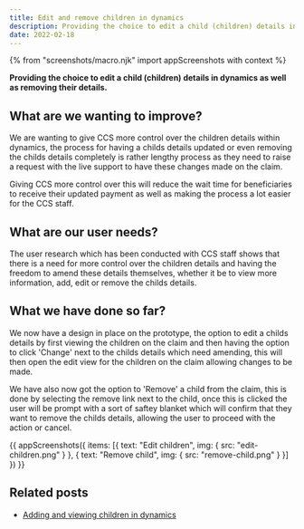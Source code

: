 ```yaml
---
title: Edit and remove children in dynamics
description: Providing the choice to edit a child (children) details in dynamics as well as removing their details.
date: 2022-02-18
---
```


{% from "screenshots/macro.njk" import appScreenshots with context %}

**Providing the choice to edit a child (children) details in dynamics as well as removing their details.**

## What are we wanting to improve?
We are wanting to give CCS more control over the children details within dynamics, the process for having a childs details updated or even removing the childs details completely is rather lengthy process as they need to raise a request with the live support to have these changes made on the claim. 

Giving CCS more control over this will reduce the wait time for beneficiaries to receive their updated payment as well as making the process a lot easier for the CCS staff. 

## What are our user needs?
The user research which has been conducted with CCS staff shows that there is a need for more control over the children details and having the freedom to amend these details themselves, whether it be to view more information, add, edit or remove the childs details.

## What we have done so far?
We now have a design in place on the prototype, the option to edit a childs details by first viewing the children on the claim and then having the option to click 'Change' next to the childs details which need amending, this will then open the edit view for the children on the claim allowing changes to be made. 

We have also now got the option to 'Remove' a child from the claim, this is done by selecting the remove link next to the child, once this is clicked the user will be prompt with a sort of saftey blanket which will confirm that they want to remove the childs details, allowing the user to proceed with the action or cancel.

{{ appScreenshots({
  items: [{
      text: "Edit children",
      img: { src: "edit-children.png" }
    }, {
      text: "Remove child",
      img: { src: "remove-child.png" }
    }]
}) }}

## Related posts
* [Adding and viewing children in dynamics](/Beta-phase/add-view-child-dynamics/)
